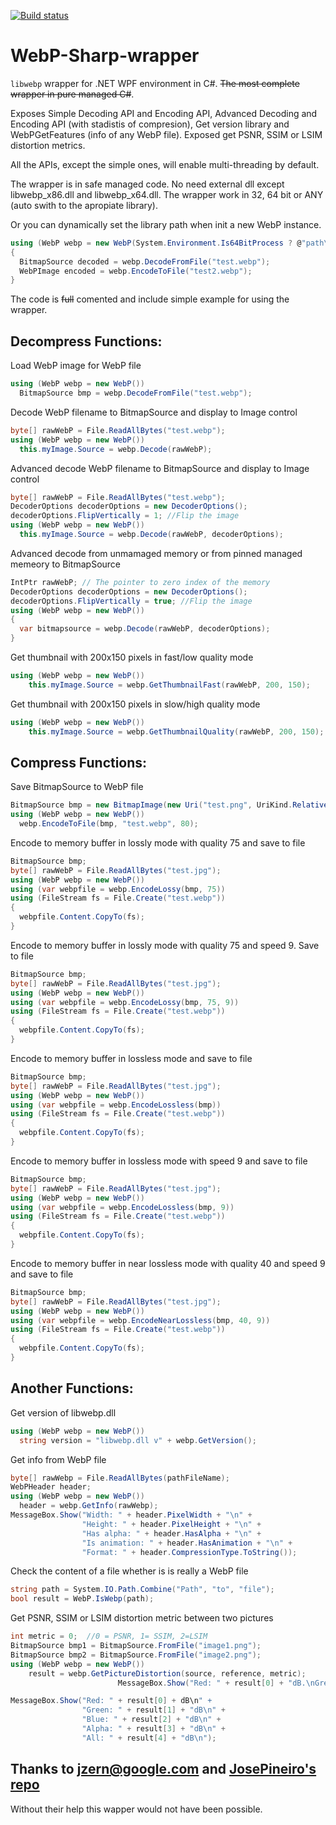[![Build status](https://ci.appveyor.com/api/projects/status/o2mkj5thlaqfcx4r/branch/master?svg=true)](https://ci.appveyor.com/project/Leayal/webp-sharp-wrapper/branch/master)

# WebP-Sharp-wrapper
`libwebp` wrapper for .NET WPF environment in C#. ~~The most complete wrapper in pure managed C#~~.

Exposes Simple Decoding API and Encoding API, Advanced  Decoding and Encoding API (with stadistis of compresion), Get version library and WebPGetFeatures (info of any WebP file). Exposed get PSNR, SSIM or LSIM distortion metrics.

All the APIs, except the simple ones, will enable multi-threading by default.

The wrapper is in safe managed code. No need external dll except libwebp_x86.dll and libwebp_x64.dll. The wrapper work in 32, 64 bit or ANY (auto swith to the apropiate library).

Or you can dynamically set the library path when init a new WebP instance.
```csharp
using (WebP webp = new WebP(System.Environment.Is64BitProcess ? @"path\to\the\x64.dll" : @"path\to\x86.dll"))
{
  BitmapSource decoded = webp.DecodeFromFile("test.webp");
  WebPImage encoded = webp.EncodeToFile("test2.webp");
}
```

The code is ~~full~~ comented and include simple example for using the wrapper.

## Decompress Functions:
Load WebP image for WebP file
```C#
using (WebP webp = new WebP())
  BitmapSource bmp = webp.DecodeFromFile("test.webp");
```

Decode WebP filename to BitmapSource and display to Image control
```C#
byte[] rawWebP = File.ReadAllBytes("test.webp");
using (WebP webp = new WebP())
  this.myImage.Source = webp.Decode(rawWebP);
```

Advanced decode WebP filename to BitmapSource and display to Image control
```C#
byte[] rawWebP = File.ReadAllBytes("test.webp");
DecoderOptions decoderOptions = new DecoderOptions();
decoderOptions.FlipVertically = 1; //Flip the image
using (WebP webp = new WebP())
  this.myImage.Source = webp.Decode(rawWebP, decoderOptions);
```

Advanced decode from unmamaged memory or from pinned managed memeory to BitmapSource
```C#
IntPtr rawWebP; // The pointer to zero index of the memory
DecoderOptions decoderOptions = new DecoderOptions();
decoderOptions.FlipVertically = true; //Flip the image
using (WebP webp = new WebP())
{
  var bitmapsource = webp.Decode(rawWebP, decoderOptions);
}
```

Get thumbnail with 200x150 pixels in fast/low quality mode
```C#
using (WebP webp = new WebP())
	this.myImage.Source = webp.GetThumbnailFast(rawWebP, 200, 150);
```

Get thumbnail with 200x150 pixels in slow/high quality mode
```C#
using (WebP webp = new WebP())
	this.myImage.Source = webp.GetThumbnailQuality(rawWebP, 200, 150);
```


## Compress Functions:
Save BitmapSource to WebP file
```C#
BitmapSource bmp = new BitmapImage(new Uri("test.png", UriKind.Relative));
using (WebP webp = new WebP())
  webp.EncodeToFile(bmp, "test.webp", 80);
```

Encode to memory buffer in lossly mode with quality 75 and save to file
```C#
BitmapSource bmp;
byte[] rawWebP = File.ReadAllBytes("test.jpg");
using (WebP webp = new WebP())
using (var webpfile = webp.EncodeLossy(bmp, 75))
using (FileStream fs = File.Create("test.webp"))
{
  webpfile.Content.CopyTo(fs);
}
```

Encode to memory buffer in lossly mode with quality 75 and speed 9. Save to file
```C#
BitmapSource bmp;
byte[] rawWebP = File.ReadAllBytes("test.jpg");
using (WebP webp = new WebP())
using (var webpfile = webp.EncodeLossy(bmp, 75, 9))
using (FileStream fs = File.Create("test.webp"))
{
  webpfile.Content.CopyTo(fs);
}
```

Encode to memory buffer in lossless mode and save to file
```C#
BitmapSource bmp;
byte[] rawWebP = File.ReadAllBytes("test.jpg");
using (WebP webp = new WebP())
using (var webpfile = webp.EncodeLossless(bmp))
using (FileStream fs = File.Create("test.webp"))
{
  webpfile.Content.CopyTo(fs);
}
```

Encode to memory buffer in lossless mode with speed 9 and save to file
```C#
BitmapSource bmp;
byte[] rawWebP = File.ReadAllBytes("test.jpg");
using (WebP webp = new WebP())
using (var webpfile = webp.EncodeLossless(bmp, 9))
using (FileStream fs = File.Create("test.webp"))
{
  webpfile.Content.CopyTo(fs);
}
```

Encode to memory buffer in near lossless mode with quality 40 and speed 9 and save to file
```C#
BitmapSource bmp;
byte[] rawWebP = File.ReadAllBytes("test.jpg");
using (WebP webp = new WebP())
using (var webpfile = webp.EncodeNearLossless(bmp, 40, 9))
using (FileStream fs = File.Create("test.webp"))
{
  webpfile.Content.CopyTo(fs);
}
```

## Another Functions:	
Get version of libwebp.dll
```C#
using (WebP webp = new WebP())
  string version = "libwebp.dll v" + webp.GetVersion();
```

Get info from WebP file
```C#
byte[] rawWebp = File.ReadAllBytes(pathFileName);
WebPHeader header;
using (WebP webp = new WebP())
  header = webp.GetInfo(rawWebp);
MessageBox.Show("Width: " + header.PixelWidth + "\n" +
                "Height: " + header.PixelHeight + "\n" +
                "Has alpha: " + header.HasAlpha + "\n" +
                "Is animation: " + header.HasAnimation + "\n" +
                "Format: " + header.CompressionType.ToString());
```

Check the content of a file whether is is really a WebP file
```C#
string path = System.IO.Path.Combine("Path", "to", "file");
bool result = WebP.IsWebp(path);
```

Get PSNR, SSIM or LSIM distortion metric between two pictures
```C#
int metric = 0;  //0 = PSNR, 1= SSIM, 2=LSIM
BitmapSource bmp1 = BitmapSource.FromFile("image1.png");
BitmapSource bmp2 = BitmapSource.FromFile("image2.png");
using (WebP webp = new WebP())
	result = webp.GetPictureDistortion(source, reference, metric);
	                    MessageBox.Show("Red: " + result[0] + "dB.\nGreen: " + result[1] + "dB.\nBlue: " + result[2] + "dB.\nAlpha: " + result[3] + "dB.\nAll: " + result[4] + "dB.", "PSNR");

MessageBox.Show("Red: " + result[0] + dB\n" +
                "Green: " + result[1] + "dB\n" +
                "Blue: " + result[2] + "dB\n" +
                "Alpha: " + result[3] + "dB\n" +
                "All: " + result[4] + "dB\n");
```


## Thanks to jzern@google.com and [JosePineiro's repo](https://github.com/JosePineiro/WebP-wrapper)
Without their help this wapper would not have been possible.

